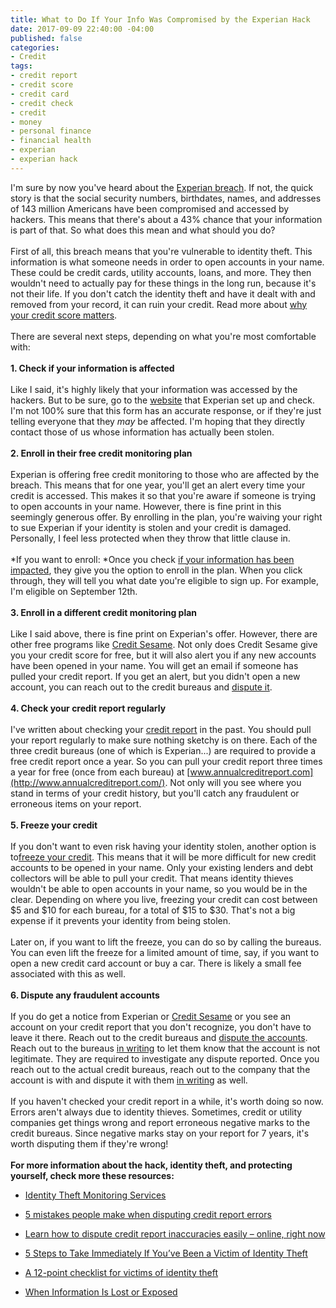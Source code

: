 ```yaml
---
title: What to Do If Your Info Was Compromised by the Experian Hack
date: 2017-09-09 22:40:00 -04:00
published: false
categories:
- Credit
tags:
- credit report
- credit score
- credit card
- credit check
- credit
- money
- personal finance
- financial health
- experian
- experian hack
---
```


I'm sure by now you've heard about the [Experian breach](http://www.latimes.com/business/technology/la-fi-tn-equifax-data-breach-20170907-story.html). If not, the quick story is that the social security numbers, birthdates, names, and addresses of 143 million Americans have been compromised and accessed by hackers. This means that there's about a 43% chance that your information is part of that. So what does this mean and what should you do?\
\
First of all, this breach means that you're vulnerable to identity theft. This information is what someone needs in order to open accounts in your name. These could be credit cards, utility accounts, loans, and more. They then wouldn't need to actually pay for these things in the long run, because it's not their life. If you don't catch the identity theft and have it dealt with and removed from your record, it can ruin your credit. Read more about [why your credit score matters](https://www.maggiegermano.com/blog/care-about-your-credit-score).\
\
There are several next steps, depending on what you're most comfortable with:\
\
**1. Check if your information is affected**\
\
Like I said, it's highly likely that your information was accessed by the hackers. But to be sure, go to the [website](https://www.equifaxsecurity2017.com/potential-impact/) that Experian set up and check. I'm not 100% sure that this form has an accurate response, or if they're just telling everyone that they *may* be affected. I'm hoping that they directly contact those of us whose information has actually been stolen. \
\
**2. Enroll in their free credit monitoring plan**\
\
Experian is offering free credit monitoring to those who are affected by the breach. This means that for one year, you'll get an alert every time your credit is accessed. This makes it so that you're aware if someone is trying to open accounts in your name. However, there is fine print in this seemingly generous offer. By enrolling in the plan, you're waiving your right to sue Experian if your identity is stolen and your credit is damaged. Personally, I feel less protected when they throw that little clause in.\
\
*If you want to enroll: *Once you check [if your information has been impacted](https://www.equifaxsecurity2017.com/potential-impact/), they give you the option to enroll in the plan. When you click through, they will tell you what date you're eligible to sign up. For example, I'm eligible on September 12th. \
\
**3. Enroll in a different credit monitoring plan**\
\
Like I said above, there is fine print on Experian's offer. However, there are other free programs like [Credit Sesame](http://www.creditsesame.com/). Not only does Credit Sesame give you your credit score for free, but it will also alert you if any new accounts have been opened in your name. You will get an email if someone has pulled your credit report. If you get an alert, but you didn't open a new account, you can reach out to the credit bureaus and [dispute it](https://www.creditkarma.com/article/dispute-credit-report-errors).\
\
**4. Check your credit report regularly**\
\
I've written about checking your [credit report](https://www.maggiegermano.com/blog/check-your-credit-report) in the past. You should pull your report regularly to make sure nothing sketchy is on there. Each of the three credit bureaus (one of which is Experian...) are required to provide a free credit report once a year. So you can pull your credit report three times a year for free (once from each bureau) at [www.annualcreditreport.com](http://www.annualcreditreport.com/). Not only will you see where you stand in terms of your credit history, but you'll catch any fraudulent or erroneous items on your report.\
\
**5. Freeze your credit**\
\
If you don't want to even risk having your identity stolen, another option is to[freeze your credit](https://www.washingtonpost.com/news/the-switch/wp/2017/09/09/after-the-equifax-breach-heres-how-to-freeze-your-credit-to-protect-your-identity/?utm_term=.244cd813f9e9). This means that it will be more difficult for new credit accounts to be opened in your name. Only your existing lenders and debt collectors will be able to pull your credit. That means identity thieves wouldn't be able to open accounts in your name, so you would be in the clear. Depending on where you live, freezing your credit can cost between $5 and $10 for each bureau, for a total of $15 to $30. That's not a big expense if it prevents your identity from being stolen. \
\
Later on, if you want to lift the freeze, you can do so by calling the bureaus. You can even lift the freeze for a limited amount of time, say, if you want to open a new credit card account or buy a car. There is likely a small fee associated with this as well.\
\
**6. Dispute any fraudulent accounts**\
\
If you do get a notice from Experian or [Credit Sesame](http://www.creditsesame.com/) or you see an account on your credit report that you don't recognize, you don't have to leave it there. Reach out to the credit bureaus and [dispute the accounts](https://www.consumer.ftc.gov/articles/0151-disputing-errors-credit-reports). Reach out to the bureaus [in writing](https://www.consumer.ftc.gov/articles/0384-sample-letter-disputing-errors-your-credit-report) to let them know that the account is not legitimate. They are required to investigate any dispute reported. Once you reach out to the actual credit bureaus, reach out to the company that the account is with and dispute it with them [in writing](https://www.consumer.ftc.gov/articles/0485-sample-letter-disputing-errors-your-credit-report-information-providers) as well. \
\
If you haven't checked your credit report in a while, it's worth doing so now. Errors aren't always due to identity thieves. Sometimes, credit or utility companies get things wrong and report erroneous negative marks to the credit bureaus. Since negative marks stay on your report for 7 years, it's worth disputing them if they're wrong!\
\
**For more information about the hack, identity theft, and protecting yourself, check more these resources:**

* [Identity Theft Monitoring Services](https://www.privacyrights.org/consumer-guides/identity-theft-monitoring-services)

* [5 mistakes people make when disputing credit report errors](http://www.creditcards.com/credit-card-news/five-mistakes-people-make-when-disputing-credit_report_errors-1270.php)

* [Learn how to dispute credit report inaccuracies easily – online, right now](https://www.transunion.com/credit-disputes/dispute-your-credit)

* [5 Steps to Take Immediately If You’ve Been a Victim of Identity Theft](https://www.creditsesame.com/blog/credit/steps-take-immediately-victim-identity-theft/)

* [A 12-point checklist for victims of identity theft](http://www.bankrate.com/finance/credit/steps-for-victims-of-identity-fraud.aspx)

* [When Information Is Lost or Exposed](https://www.identitytheft.gov/Info-Lost-or-Stolen)